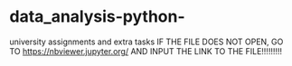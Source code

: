 # data_analysis-python-
university assignments and extra tasks
IF THE FILE DOES NOT OPEN, GO TO https://nbviewer.jupyter.org/  AND INPUT THE LINK TO THE FILE!!!!!!!!!
